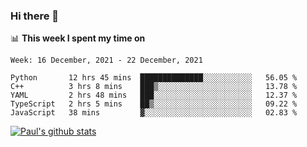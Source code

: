 ### Hi there 👋

📊 **This week I spent my time on**
<!--START_SECTION:waka-->
```text
Week: 16 December, 2021 - 22 December, 2021

Python       12 hrs 45 mins  ██████████████░░░░░░░░░░░   56.05 % 
C++          3 hrs 8 mins    ███▒░░░░░░░░░░░░░░░░░░░░░   13.78 % 
YAML         2 hrs 48 mins   ███░░░░░░░░░░░░░░░░░░░░░░   12.37 % 
TypeScript   2 hrs 5 mins    ██▒░░░░░░░░░░░░░░░░░░░░░░   09.22 % 
JavaScript   38 mins         ▓░░░░░░░░░░░░░░░░░░░░░░░░   02.83 % 
```
<!--END_SECTION:waka-->


[![Paul's github stats](https://github-readme-stats.vercel.app/api?username=mickeyouyou&theme=dracula&show_icons=true)](https://github.com/anuraghazra/github-readme-stats)

